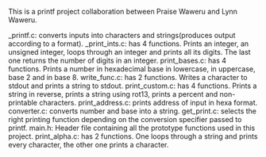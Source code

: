 This is a printf project collaboration between Praise Waweru and Lynn Waweru.

_printf.c: converts inputs into characters and strings(produces output according to a format).
_print_ints.c: has 4 functions. Prints an integer, an unsigned integer, loops through an integer and prints all its digits. The last one returns the number of digits in an integer.
print_bases.c: has 4 functions. Prints a number in hexadecimal base in lowercase, in uppercase, base 2 and in base 8.
write_func.c: has 2 functions. Writes a character to stdout and prints a string to stdout.
print_custom.c: has 4 functions. Prints a string in reverse, prints a string using rot13, prints a percent and non-printable characters.
print_address.c: prints address of input in hexa format.
converter.c: converts number and base into a string.
get_print.c: selects the right printing function depending on the conversion specifier passed to printf.
main.h: Header file containing all the prototype functions used in this project.
print_alpha.c: has 2 functions. One loops through a string and prints every character, the other one prints a character.

